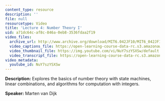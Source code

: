 ```yaml
---
content_type: resource
description: ''
file: null
resourcetype: Video
title: 'Lecture 4: Number Theory I'
uid: a71dc64c-af8c-846a-0eb8-3536fdaa2f19
video_files:
  archive_url: http://www.archive.org/download/MIT6.042JF10/MIT6_042JF10_lec04_300k.mp4
  video_captions_file: https://open-learning-course-data-rc.s3.amazonaws.com/6-042j-mathematics-for-computer-science-fall-2010/20c5d8395f425cb8910e3f678419be40_NuY7szYSXSw.vtt
  video_thumbnail_file: https://img.youtube.com/vi/NuY7szYSXSw/default.jpg
  video_transcript_file: https://open-learning-course-data-rc.s3.amazonaws.com/6-042j-mathematics-for-computer-science-fall-2010/e5842da6cbc94ba2b8f61bedca94c518_NuY7szYSXSw.pdf
video_metadata:
  youtube_id: NuY7szYSXSw
---
```


**Description:** Explores the basics of number theory with state machines, linear combinations, and algorithms for computation with integers.

**Speaker:** Marten van Dijk